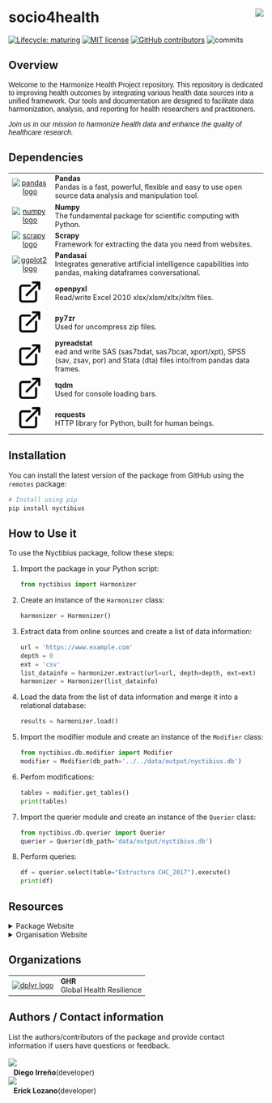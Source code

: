 # socio4health <a href='https://www.harmonize-tools.org/'><img src='https://harmonize-tools.github.io/harmonize-logo.png' align="right" height="139" /></a>

<!-- badges: start -->

[![Lifecycle:
maturing](https://img.shields.io/badge/lifecycle-experimental-orange.svg)](https://lifecycle.r-lib.org/articles/stages.html#experimental)
[![MIT
license](https://img.shields.io/badge/License-MIT-blue.svg)](https://github.com/harmonize-tools/socio4health/blob/main/LICENSE.md/)
[![GitHub
contributors](https://img.shields.io/github/contributors/harmonize-tools/socio4health)](https://github.com/harmonize-tools/socio4health/graphs/contributors)
![commits](https://badgen.net/github/commits/harmonize-tools/socio4health/main)
<!-- badges: end -->

## Overview
<p style="font-family: Arial, sans-serif; font-size: 14px;">
  Welcome to the Harmonize Health Project repository. This repository is dedicated to improving health outcomes by integrating various health data sources into a unified framework. Our tools and documentation are designed to facilitate data harmonization, analysis, and reporting for health researchers and practitioners. 
</p>
<p style="font-family: Arial, sans-serif; font-size: 14px;">
  <em>Join us in our mission to harmonize health data and enhance the quality of healthcare research.</em>
</p>


## Dependencies

<table>
  <tr>
    <td align="center">
      <a href="https://pandas.pydata.org/" target="_blank">
        <img src="https://avatars.githubusercontent.com/u/21206976?s=280&v=4" height="50" alt="pandas logo">
      </a>
    </td>
    <td align="left">
      <strong>Pandas</strong><br>
      Pandas is a fast, powerful, flexible and easy to use open source data analysis and manipulation tool.<br>
    </td>
  </tr>
  <tr>
    <td align="center">
      <a href="https://numpy.org/" target="_blank">
        <img src="https://avatars.githubusercontent.com/u/288276?s=48&v=4" height="50" alt="numpy logo">
      </a>
    </td>
    <td align="left">
      <strong>Numpy</strong><br>
      The fundamental package for scientific computing with Python.<br>
    </td>
  </tr>
  <tr>
    <td align="center">
      <a href="https://scrapy.org/" target="_blank">
        <img src="https://avatars.githubusercontent.com/u/733635?s=48&v=4" height="50" alt="scrapy logo">
      </a>
    </td>
    <td align="left">
      <strong>Scrapy</strong><br>
      Framework for extracting the data you need from websites.<br>
    </td>
  </tr>
  <tr>
    <td align="center">
      <a href="https://pandas-ai.com/" target="_blank">
        <img src="https://avatars.githubusercontent.com/u/154438448?s=48&v=4" height="50" alt="ggplot2 logo">
      </a>
    </td>
    <td align="left">
      <strong>Pandasai</strong><br>
      Integrates generative artificial intelligence capabilities into pandas, making dataframes conversational.<br>
    </td>
  </tr>
  <tr>
    <td align="center">
      <a href="https://openpyxl.readthedocs.io/en/stable/" target="_blank">
        <img src="https://github.com/harmonize-tools/socio4health/blob/main/docs/img/external-link-alt.svg" height="50" alt="external link">
      </a>
    </td>
    <td align="left">
      <strong>openpyxl</strong><br>
      Read/write Excel 2010 xlsx/xlsm/xltx/xltm files.<br>
    </td>
  </tr>
  <tr>
    <td align="center">
      <a href="https://py7zr.readthedocs.io/en/latest/" target="_blank">
        <img src="https://github.com/harmonize-tools/socio4health/blob/main/docs/img/external-link-alt.svg" height="50" alt="external link">
      </a>
    </td>
    <td align="left">
      <strong>py7zr</strong><br>
      Used for uncompress zip files.<br>
    </td>
  </tr>
  <tr>
    <td align="center">
      <a href="https://pypi.org/project/pyreadstat/" target="_blank">
        <img src="https://github.com/harmonize-tools/socio4health/blob/main/docs/img/external-link-alt.svg" height="50" alt="external link">
      </a>
    </td>
    <td align="left">
      <strong>pyreadstat</strong><br>
      ead and write SAS (sas7bdat, sas7bcat, xport/xpt), SPSS (sav, zsav, por) and Stata (dta) files into/from pandas data frames.<br>
    </td>
  </tr>
  <tr>
    <td align="center">
      <a href="https://tqdm.github.io/" target="_blank">
        <img src="https://github.com/harmonize-tools/socio4health/blob/main/docs/img/external-link-alt.svg" height="50" alt="external link">
      </a>
    </td>
    <td align="left">
      <strong>tqdm</strong><br>
      Used for console loading bars.<br>
    </td>
  </tr>
  <tr>
    <td align="center">
      <a href="https://requests.readthedocs.io/en/latest/" target="_blank">
        <img src="https://github.com/harmonize-tools/socio4health/blob/main/docs/img/external-link-alt.svg" height="50" alt="external link">
      </a>
    </td>
    <td align="left">
      <strong>requests</strong><br>
      HTTP library for Python, built for human beings.<br>
    </td>
  </tr>
</table>



## Installation

You can install the latest version of the package from GitHub using the `remotes` package:

```R
# Install using pip
pip install nyctibius
```

## How to Use it

To use the Nyctibius package, follow these steps:

1. Import the package in your Python script:

   ```python
   from nyctibius import Harmonizer
   ```

2. Create an instance of the `Harmonizer` class:

   ```python
   harmonizer = Harmonizer()
   ```

3. Extract data from online sources and create a list of data information:

   ```python
   url = 'https://www.example.com'
   depth = 0
   ext = 'csv'
   list_datainfo = harmonizer.extract(url=url, depth=depth, ext=ext)
   harmonizer = Harmonizer(list_datainfo)
   ```

4. Load the data from the list of data information and merge it into a relational database:

   ```python
   results = harmonizer.load()
   ```

5. Import the modifier module and create an instance of the `Modifier` class:

   ```python
   from nyctibius.db.modifier import Modifier
   modifier = Modifier(db_path='../../data/output/nyctibius.db')
   ```
   
6. Perfom modifications:

   ```python
   tables = modifier.get_tables()
   print(tables)
   ```
   
7. Import the querier module and create an instance of the `Querier` class:

   ```python
   from nyctibius.db.querier import Querier
   querier = Querier(db_path='data/output/nyctibius.db')
   ```

8. Perform queries:

   ```python
   df = querier.select(table="Estructura CHC_2017").execute()
   print(df)
   ```

## Resources

<details>
<summary>
Package Website
</summary>

The [socio4health website]([https://cran.r-project.org/](https://ersebreck.github.io/Nyctibius/)) package website includes a function reference, a model outline, and case studies using the package. The site mainly concerns the release version, but you can also find documentation for the latest development version.

</details>
<details>
<summary>
Organisation Website
</summary>

[Harmonize](https://www.harmonize-tools.org/) is an international develop cost-effective and reproducible digital tools for stakeholders in hotspots affected by a changing climate in Latin America & the Caribbean (LAC), including cities, small islands, highlands, and the Amazon rainforest.

The project consists of resources and [tools](https://harmonize-tools.github.io/) developed in conjunction with different teams from Brazil, Colombia, Dominican Republic, Peru and Spain.

</details>

## Organizations

<table>
  <tr>
    <td align="center">
      <a href="https://www.bsc.es/" target="_blank">
        <img src="https://imgs.search.brave.com/t_FUOTCQZmDh3ddbVSX1LgHYq4mzCxvVA8U_YHywMTc/rs:fit:500:0:0/g:ce/aHR0cHM6Ly9zb21t/YS5lcy93cC1jb250/ZW50L3VwbG9hZHMv/MjAyMi8wNC9CU0Mt/Ymx1ZS1zbWFsbC5q/cGc" height="64" alt="dplyr logo">
      </a>
    </td>
    <td align="left">
      <strong>GHR</strong><br>
      Global Health Resilience
    </td>
  </tr>
</table>


## Authors / Contact information

List the authors/contributors of the package and provide contact information if users have questions or feedback.
</br>
</br>
<a href="https://github.com/dirreno">
  <img src="https://avatars.githubusercontent.com/u/39099417?v=4" style="width: 50px; height: auto;" />
</a>
<span style="display: flex; align-items: center; margin-left: 10px;">
  <strong>Diego Irreño</strong> (developer)
</span>
<a href="https://github.com/Ersebreck">
  <img src="https://avatars.githubusercontent.com/u/81669194?v=4" style="width: 50px; height: auto;" />
</a>
<span style="display: flex; align-items: center; margin-left: 10px;">
  <strong>Erick Lozano</strong> (developer)
</span>
